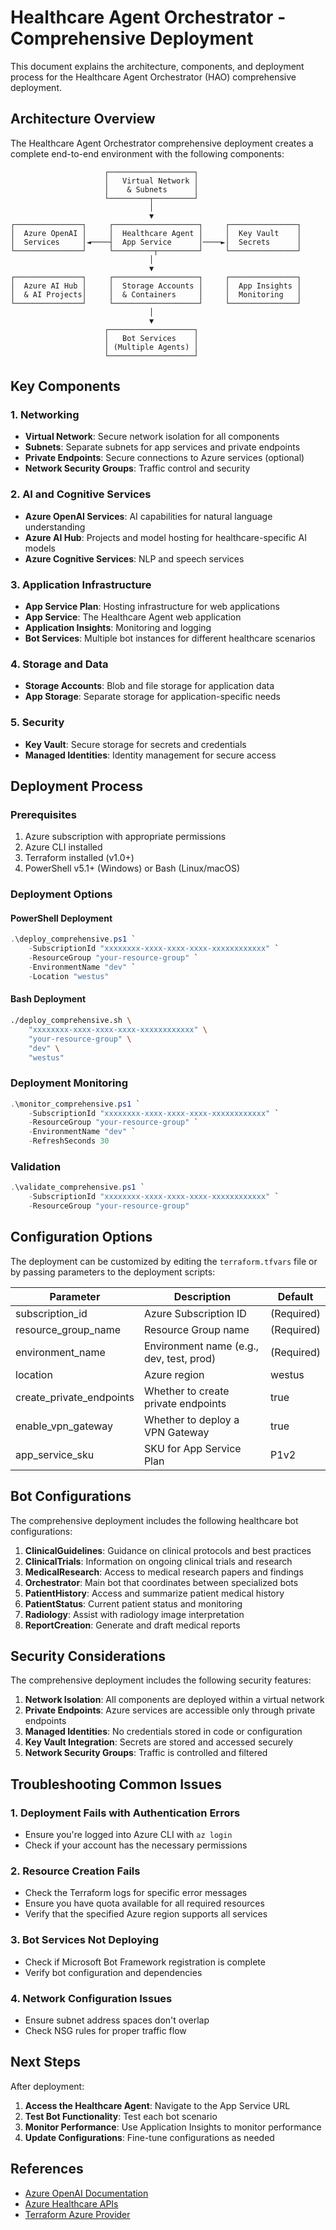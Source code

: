 # Healthcare Agent Orchestrator - Comprehensive Deployment

This document explains the architecture, components, and deployment process for the Healthcare Agent Orchestrator (HAO) comprehensive deployment.

## Architecture Overview

The Healthcare Agent Orchestrator comprehensive deployment creates a complete end-to-end environment with the following components:

```ascii
                     ┌───────────────────┐
                     │   Virtual Network │
                     │    & Subnets      │
                     └─────────┬─────────┘
                               │
                               ▼
┌───────────────┐     ┌───────────────────┐     ┌───────────────┐
│  Azure OpenAI │     │  Healthcare Agent │     │  Key Vault    │
│  Services     │◄────┤  App Service      │────►│  Secrets      │
└───────────────┘     └─────────┬─────────┘     └───────────────┘
                               │
                               ▼
┌───────────────┐     ┌───────────────────┐     ┌───────────────┐
│  Azure AI Hub │     │  Storage Accounts │     │  App Insights │
│  & AI Projects│     │  & Containers     │     │  Monitoring   │
└───────────────┘     └───────────────────┘     └───────────────┘
                               │
                               ▼
                     ┌───────────────────┐
                     │   Bot Services    │
                     │ (Multiple Agents) │
                     └───────────────────┘
```

## Key Components

### 1. Networking

- **Virtual Network**: Secure network isolation for all components
- **Subnets**: Separate subnets for app services and private endpoints
- **Private Endpoints**: Secure connections to Azure services (optional)
- **Network Security Groups**: Traffic control and security

### 2. AI and Cognitive Services

- **Azure OpenAI Services**: AI capabilities for natural language understanding
- **Azure AI Hub**: Projects and model hosting for healthcare-specific AI models
- **Azure Cognitive Services**: NLP and speech services

### 3. Application Infrastructure

- **App Service Plan**: Hosting infrastructure for web applications
- **App Service**: The Healthcare Agent web application
- **Application Insights**: Monitoring and logging
- **Bot Services**: Multiple bot instances for different healthcare scenarios

### 4. Storage and Data

- **Storage Accounts**: Blob and file storage for application data
- **App Storage**: Separate storage for application-specific needs

### 5. Security

- **Key Vault**: Secure storage for secrets and credentials
- **Managed Identities**: Identity management for secure access

## Deployment Process

### Prerequisites

1. Azure subscription with appropriate permissions
2. Azure CLI installed
3. Terraform installed (v1.0+)
4. PowerShell v5.1+ (Windows) or Bash (Linux/macOS)

### Deployment Options

#### PowerShell Deployment

```powershell
.\deploy_comprehensive.ps1 `
    -SubscriptionId "xxxxxxxx-xxxx-xxxx-xxxx-xxxxxxxxxxxx" `
    -ResourceGroup "your-resource-group" `
    -EnvironmentName "dev" `
    -Location "westus"
```

#### Bash Deployment

```bash
./deploy_comprehensive.sh \
    "xxxxxxxx-xxxx-xxxx-xxxx-xxxxxxxxxxxx" \
    "your-resource-group" \
    "dev" \
    "westus"
```

### Deployment Monitoring

```powershell
.\monitor_comprehensive.ps1 `
    -SubscriptionId "xxxxxxxx-xxxx-xxxx-xxxx-xxxxxxxxxxxx" `
    -ResourceGroup "your-resource-group" `
    -EnvironmentName "dev" `
    -RefreshSeconds 30
```

### Validation

```powershell
.\validate_comprehensive.ps1 `
    -SubscriptionId "xxxxxxxx-xxxx-xxxx-xxxx-xxxxxxxxxxxx" `
    -ResourceGroup "your-resource-group"
```

## Configuration Options

The deployment can be customized by editing the `terraform.tfvars` file or by passing parameters to the deployment scripts:

| Parameter | Description | Default |
|-----------|-------------|---------|
| subscription_id | Azure Subscription ID | (Required) |
| resource_group_name | Resource Group name | (Required) |
| environment_name | Environment name (e.g., dev, test, prod) | (Required) |
| location | Azure region | westus |
| create_private_endpoints | Whether to create private endpoints | true |
| enable_vpn_gateway | Whether to deploy a VPN Gateway | true |
| app_service_sku | SKU for App Service Plan | P1v2 |

## Bot Configurations

The comprehensive deployment includes the following healthcare bot configurations:

1. **ClinicalGuidelines**: Guidance on clinical protocols and best practices
2. **ClinicalTrials**: Information on ongoing clinical trials and research
3. **MedicalResearch**: Access to medical research papers and findings
4. **Orchestrator**: Main bot that coordinates between specialized bots
5. **PatientHistory**: Access and summarize patient medical history
6. **PatientStatus**: Current patient status and monitoring
7. **Radiology**: Assist with radiology image interpretation
8. **ReportCreation**: Generate and draft medical reports

## Security Considerations

The comprehensive deployment includes the following security features:

1. **Network Isolation**: All components are deployed within a virtual network
2. **Private Endpoints**: Azure services are accessible only through private endpoints
3. **Managed Identities**: No credentials stored in code or configuration
4. **Key Vault Integration**: Secrets are stored and accessed securely
5. **Network Security Groups**: Traffic is controlled and filtered

## Troubleshooting Common Issues

### 1. Deployment Fails with Authentication Errors

- Ensure you're logged into Azure CLI with `az login`
- Check if your account has the necessary permissions

### 2. Resource Creation Fails

- Check the Terraform logs for specific error messages
- Ensure you have quota available for all required resources
- Verify that the specified Azure region supports all services

### 3. Bot Services Not Deploying

- Check if Microsoft Bot Framework registration is complete
- Verify bot configuration and dependencies

### 4. Network Configuration Issues

- Ensure subnet address spaces don't overlap
- Check NSG rules for proper traffic flow

## Next Steps

After deployment:

1. **Access the Healthcare Agent**: Navigate to the App Service URL
2. **Test Bot Functionality**: Test each bot scenario
3. **Monitor Performance**: Use Application Insights to monitor performance
4. **Update Configurations**: Fine-tune configurations as needed

## References

- [Azure OpenAI Documentation](https://docs.microsoft.com/azure/cognitive-services/openai/)
- [Azure Healthcare APIs](https://docs.microsoft.com/azure/healthcare-apis/)
- [Terraform Azure Provider](https://registry.terraform.io/providers/hashicorp/azurerm/latest)
